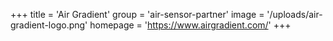 +++
title = 'Air Gradient'
group = 'air-sensor-partner'
image = '/uploads/air-gradient-logo.png'
homepage = 'https://www.airgradient.com/'
+++

